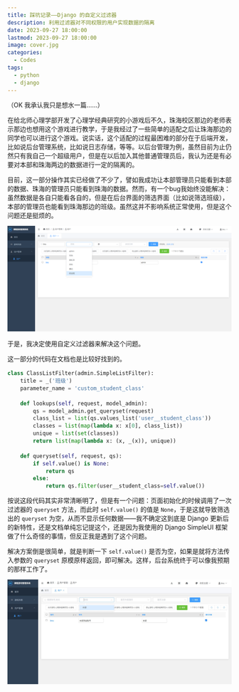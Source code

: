 ```yaml
---
title: 踩坑记录——Django 的自定义过滤器
description: 利用过滤器对不同权限的用户实现数据的隔离
date: 2023-09-27 18:00:00
lastmod: 2023-09-27 18:00:00
image: cover.jpg
categories:
  - Codes
tags:
  - python
  - django
---
```


（OK 我承认我只是想水一篇……）

在给北师心理学部开发了心理学经典研究的小游戏后不久，珠海校区那边的老师表示那边也想用这个游戏进行教学，于是我经过了一些简单的适配之后让珠海那边的同学也可以进行这个游戏。说实话，这个适配的过程最困难的部分在于后端开发，比如说后台管理系统，比如说日志存储，等等。以后台管理为例，虽然目前为止仍然只有我自己一个超级用户，但是在以后加入其他普通管理员后，我认为还是有必要对本部和珠海两边的数据进行一定的隔离的。

目前，这一部分操作其实已经做了不少了，譬如我成功让本部管理员只能看到本部的数据、珠海的管理员只能看到珠海的数据。然而，有一个bug我始终没能解决：虽然数据是各自只能看各自的，但是在后台界面的筛选界面（比如说筛选班级），本部的管理员也能看到珠海那边的班级。虽然这并不影响系统正常使用，但是这个问题还是挺烦的。

![](error.png)

于是，我决定使用自定义过滤器来解决这个问题。

这一部分的代码在文档也是比较好找到的。

```python
class ClassListFilter(admin.SimpleListFilter):
    title = _('班级')
    parameter_name = 'custom_student_class'

    def lookups(self, request, model_admin):
        qs = model_admin.get_queryset(request)
        class_list = list(qs.values_list('user__student_class'))
        classes = list(map(lambda x: x[0], class_list))
        unique = list(set(classes))
        return list(map(lambda x: (x, _(x)), unique))

    def queryset(self, request, qs):
        if self.value() is None:
            return qs
        else:
            return qs.filter(user__student_class=self.value())
```

按说这段代码其实非常清晰明了，但是有一个问题：页面初始化的时候调用了一次过滤器的 `queryset` 方法，而此时 `self.value()` 的值是 `None`，于是这就导致筛选出的 `queryset` 为空，从而不显示任何数据——我不确定这到底是 Django 更新后的新特性，还是文档单纯忘记提这个，还是因为我使用的 Django SimpleUI 框架做了什么奇怪的事情，但反正我是遇到了这个问题。

解决方案倒是很简单，就是判断一下 `self.value()` 是否为空，如果是就将方法传入参数的 `queryset` 原模原样返回，即可解决。这样，后台系统终于可以像我预期的那样工作了。

![](result.jpg)

